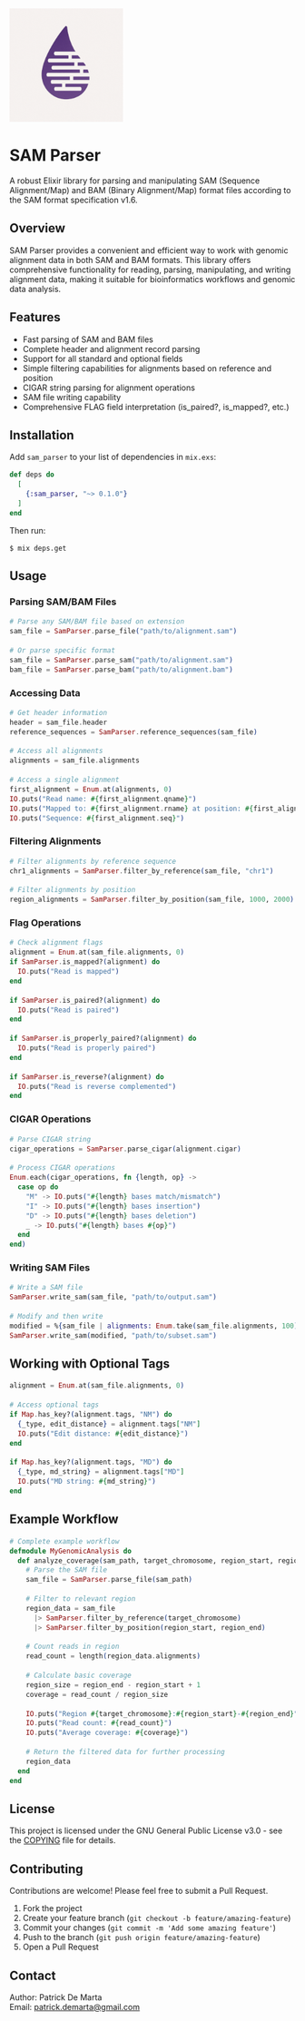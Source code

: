 <img src="logo.png" alt="SAM Parser Logo" width="200"/>

# SAM Parser

A robust Elixir library for parsing and manipulating SAM (Sequence Alignment/Map) and BAM (Binary Alignment/Map) format files according to the SAM format specification v1.6.

## Overview

SAM Parser provides a convenient and efficient way to work with genomic alignment data in both SAM and BAM formats. This library offers comprehensive functionality for reading, parsing, manipulating, and writing alignment data, making it suitable for bioinformatics workflows and genomic data analysis.

## Features

- Fast parsing of SAM and BAM files
- Complete header and alignment record parsing
- Support for all standard and optional fields
- Simple filtering capabilities for alignments based on reference and position
- CIGAR string parsing for alignment operations
- SAM file writing capability
- Comprehensive FLAG field interpretation (is_paired?, is_mapped?, etc.)

## Installation

Add `sam_parser` to your list of dependencies in `mix.exs`:

```elixir
def deps do
  [
    {:sam_parser, "~> 0.1.0"}
  ]
end
```

Then run:

```
$ mix deps.get
```

## Usage

### Parsing SAM/BAM Files

```elixir
# Parse any SAM/BAM file based on extension
sam_file = SamParser.parse_file("path/to/alignment.sam")

# Or parse specific format
sam_file = SamParser.parse_sam("path/to/alignment.sam")
bam_file = SamParser.parse_bam("path/to/alignment.bam")
```

### Accessing Data

```elixir
# Get header information
header = sam_file.header
reference_sequences = SamParser.reference_sequences(sam_file)

# Access all alignments
alignments = sam_file.alignments

# Access a single alignment
first_alignment = Enum.at(alignments, 0)
IO.puts("Read name: #{first_alignment.qname}")
IO.puts("Mapped to: #{first_alignment.rname} at position: #{first_alignment.pos}")
IO.puts("Sequence: #{first_alignment.seq}")
```

### Filtering Alignments

```elixir
# Filter alignments by reference sequence
chr1_alignments = SamParser.filter_by_reference(sam_file, "chr1")

# Filter alignments by position
region_alignments = SamParser.filter_by_position(sam_file, 1000, 2000)
```

### Flag Operations

```elixir
# Check alignment flags
alignment = Enum.at(sam_file.alignments, 0)
if SamParser.is_mapped?(alignment) do
  IO.puts("Read is mapped")
end

if SamParser.is_paired?(alignment) do
  IO.puts("Read is paired")
end

if SamParser.is_properly_paired?(alignment) do
  IO.puts("Read is properly paired")
end

if SamParser.is_reverse?(alignment) do
  IO.puts("Read is reverse complemented")
end
```

### CIGAR Operations

```elixir
# Parse CIGAR string
cigar_operations = SamParser.parse_cigar(alignment.cigar)

# Process CIGAR operations
Enum.each(cigar_operations, fn {length, op} ->
  case op do
    "M" -> IO.puts("#{length} bases match/mismatch")
    "I" -> IO.puts("#{length} bases insertion")
    "D" -> IO.puts("#{length} bases deletion")
    _ -> IO.puts("#{length} bases #{op}")
  end
end)
```

### Writing SAM Files

```elixir
# Write a SAM file
SamParser.write_sam(sam_file, "path/to/output.sam")

# Modify and then write
modified = %{sam_file | alignments: Enum.take(sam_file.alignments, 100)}
SamParser.write_sam(modified, "path/to/subset.sam")
```

## Working with Optional Tags

```elixir
alignment = Enum.at(sam_file.alignments, 0)

# Access optional tags
if Map.has_key?(alignment.tags, "NM") do
  {_type, edit_distance} = alignment.tags["NM"]
  IO.puts("Edit distance: #{edit_distance}")
end

if Map.has_key?(alignment.tags, "MD") do
  {_type, md_string} = alignment.tags["MD"]
  IO.puts("MD string: #{md_string}")
end
```

## Example Workflow

```elixir
# Complete example workflow
defmodule MyGenomicAnalysis do
  def analyze_coverage(sam_path, target_chromosome, region_start, region_end) do
    # Parse the SAM file
    sam_file = SamParser.parse_file(sam_path)
    
    # Filter to relevant region
    region_data = sam_file
      |> SamParser.filter_by_reference(target_chromosome)
      |> SamParser.filter_by_position(region_start, region_end)
      
    # Count reads in region
    read_count = length(region_data.alignments)
    
    # Calculate basic coverage
    region_size = region_end - region_start + 1
    coverage = read_count / region_size
    
    IO.puts("Region #{target_chromosome}:#{region_start}-#{region_end}")
    IO.puts("Read count: #{read_count}")
    IO.puts("Average coverage: #{coverage}")
    
    # Return the filtered data for further processing
    region_data
  end
end
```

## License

This project is licensed under the GNU General Public License v3.0 - see the [COPYING](COPYING) file for details.


## Contributing

Contributions are welcome! Please feel free to submit a Pull Request.

1. Fork the project
2. Create your feature branch (`git checkout -b feature/amazing-feature`)
3. Commit your changes (`git commit -m 'Add some amazing feature'`)
4. Push to the branch (`git push origin feature/amazing-feature`)
5. Open a Pull Request

## Contact

Author: Patrick De Marta  
Email: patrick.demarta@gmail.com
